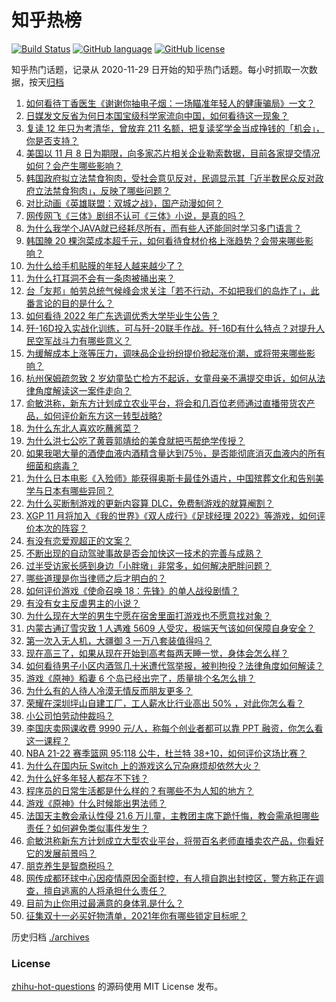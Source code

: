 # 知乎热榜
[![Build Status](https://github.com/ToWeLong/zhihu-hot-questions/workflows/CI/badge.svg)](https://github.com/ToWeLong/zhihu-hot-questions/actions)
[![GitHub language](https://img.shields.io/badge/language-golang-orange.svg)](https://golang.org/)
[![GitHub license](https://img.shields.io/github/license/ToWeLong/zhihu-hot-questions)](https://github.com/ToWeLong/zhihu-hot-questions/blob/main/LICENSE)

知乎热门话题，记录从 2020-11-29 日开始的知乎热门话题。每小时抓取一次数据，按天[归档](./archives)

<!-- BEGIN -->

1. [如何看待丁香医生《谢谢你抽电子烟：一场瞄准年轻人的健康骗局》一文？](https://www.zhihu.com/question/496535833)
1. [日媒发文反省为何日本国宝级科学家流向中国，如何看待这一现象？](https://www.zhihu.com/question/497493757)
1. [复读 12 年只为考清华，曾放弃 211 名额，把复读奖学金当成挣钱的「机会」，你是否支持？](https://www.zhihu.com/question/496972255)
1. [美国以 11 月 8 日为期限，向多家芯片相关企业勒索数据，目前各家提交情况如何？会产生哪些影响？](https://www.zhihu.com/question/497357757)
1. [韩国政府拟立法禁食狗肉，受社会意见反对，民调显示其「近半数民众反对政府立法禁食狗肉」，反映了哪些问题？](https://www.zhihu.com/question/496569258)
1. [对比动画《英雄联盟：双城之战》，国产动漫如何？](https://www.zhihu.com/question/497345829)
1. [网传网飞《三体》剧组不认可《三体》小说，是真的吗？](https://www.zhihu.com/question/496724401)
1. [为什么我学个JAVA就已经耗尽所有，而有些人还能同时学习多门语言？](https://www.zhihu.com/question/485917018)
1. [韩国腌 20 棵泡菜成本超千元，如何看待食材价格上涨趋势？会带来哪些影响？](https://www.zhihu.com/question/497409239)
1. [为什么给手机贴膜的年轻人越来越少了？](https://www.zhihu.com/question/496805649)
1. [为什么打耳洞不会有一条肉被捅出来？](https://www.zhihu.com/question/304771389)
1. [台「友邦」帕劳总统气候峰会求关注「若不行动，不如把我们的岛炸了」，此番言论的目的是什么？](https://www.zhihu.com/question/496723574)
1. [如何看待 2022 年广东选调优秀大学毕业生公告？](https://www.zhihu.com/question/497425343)
1. [歼-16D投入实战化训练，可与歼-20联手作战。歼-16D有什么特点？对提升人民空军战斗力有哪些意义？](https://www.zhihu.com/question/497477819)
1. [为缓解成本上涨等压力，调味品企业纷纷提价掀起涨价潮，或将带来哪些影响？](https://www.zhihu.com/question/497390085)
1. [杭州保姆疏忽致 2 岁幼童坠亡检方不起诉，女童母亲不满提交申诉，如何从法律角度解读这一案件走向？](https://www.zhihu.com/question/497377553)
1. [俞敏洪称，新东方计划成立农业平台，将会和几百位老师通过直播带货农产品，如何评价新东方这一转型战略?](https://www.zhihu.com/question/497416584)
1. [为什么东北人喜欢吃蘸酱菜？](https://www.zhihu.com/question/496594776)
1. [为什么洪七公吃了黄蓉郭靖给的美食就把丐帮绝学传授？](https://www.zhihu.com/question/497084528)
1. [如果我喝大量的酒使血液内酒精含量达到75％，是否能彻底消灭血液内的所有细菌和病毒？](https://www.zhihu.com/question/495999047)
1. [为什么日本电影《入殓师》能获得奥斯卡最佳外语片，中国殡葬文化和告别美学与日本有哪些异同？](https://www.zhihu.com/question/497330971)
1. [为什么买断制游戏的更新内容算 DLC，免费制游戏的就算阉割？](https://www.zhihu.com/question/497009037)
1. [XGP 11 月将加入《我的世界》《双人成行》《足球经理 2022》等游戏，如何评价本次的阵容？](https://www.zhihu.com/question/496096247)
1. [有没有恋爱观超正的文案？](https://www.zhihu.com/question/484651242)
1. [不断出现的自动驾驶事故是否会加快这一技术的完善与成熟？](https://www.zhihu.com/question/481649927)
1. [过半受访家长感到身边「小胖墩」非常多，如何解决肥胖问题？](https://www.zhihu.com/question/496517661)
1. [哪些道理是你当律师之后才明白的？](https://www.zhihu.com/question/437922823)
1. [如何评价游戏《使命召唤 18：先锋》的单人战役剧情？](https://www.zhihu.com/question/496744448)
1. [有没有女主反虐男主的小说？](https://www.zhihu.com/question/484531046)
1. [为什么现在大学的男生宁愿在宿舍里面打游戏也不愿意找对象？](https://www.zhihu.com/question/496244839)
1. [内蒙古通辽雪灾致 1 人遇难 5609 人受灾，极端天气该如何保障自身安全？](https://www.zhihu.com/question/497538454)
1. [第一次入无人机，大疆御 3 一万八套装值得吗？](https://www.zhihu.com/question/496758507)
1. [现在高三了，如果从现在开始到高考每两天睡一觉，身体会怎么样？](https://www.zhihu.com/question/494181659)
1. [如何看待男子小区内酒驾几十米遭代驾举报，被判拘役？法律角度如何解读？](https://www.zhihu.com/question/497107355)
1. [游戏《原神》稻妻 6 个岛已经出完了，质量排个名怎么排？](https://www.zhihu.com/question/493838455)
1. [为什么有的人待人冷漠无情反而朋友更多？](https://www.zhihu.com/question/270794084)
1. [荣耀在深圳坪山自建工厂，工人薪水比行业高出 50% ，对此你怎么看？](https://www.zhihu.com/question/496798397)
1. [小公司怕劳动仲裁吗？](https://www.zhihu.com/question/496427382)
1. [李国庆卖网课收费 9990 元/人，称每个创业者都可以靠 PPT 融资，你怎么看这一课程？](https://www.zhihu.com/question/496818545)
1. [NBA 21-22 赛季篮网 95:118 公牛，杜兰特 38+10，如何评价这场比赛？](https://www.zhihu.com/question/497592497)
1. [为什么在国内玩 Switch 上的游戏这么冗杂麻烦却依然大火？](https://www.zhihu.com/question/496231967)
1. [为什么好多年轻人都存不下钱？](https://www.zhihu.com/question/329037289)
1. [程序员的日常生活都是什么样的？有哪些不为人知的地方？](https://www.zhihu.com/question/497469445)
1. [游戏《原神》什么时候能出男法师？](https://www.zhihu.com/question/495909076)
1. [法国天主教会承认性侵 21.6 万儿童，主教团主席下跪忏悔，教会需承担哪些责任？如何避免类似事件发生？](https://www.zhihu.com/question/497392694)
1. [俞敏洪称新东方计划成立大型农业平台，将带百名老师直播卖农产品，你看好它的发展前景吗？](https://www.zhihu.com/question/497322601)
1. [朋克养生是智商税吗？](https://www.zhihu.com/question/488742285)
1. [网传成都环球中心因疫情原因全面封控，有人擅自跑出封控区，警方称正在调查，擅自逃离的人将承担什么责任？](https://www.zhihu.com/question/497461821)
1. [目前为止你用过最满意的身体乳是什么？](https://www.zhihu.com/question/398986359)
1. [征集双十一必买好物清单，2021年你有哪些锁定目标呢？](https://www.zhihu.com/question/492209247)

<!-- END -->

历史归档 [./archives](./archives)


### License
[zhihu-hot-questions](https://github.com/towelong/zhihu-hot-questions) 的源码使用 MIT License 发布。